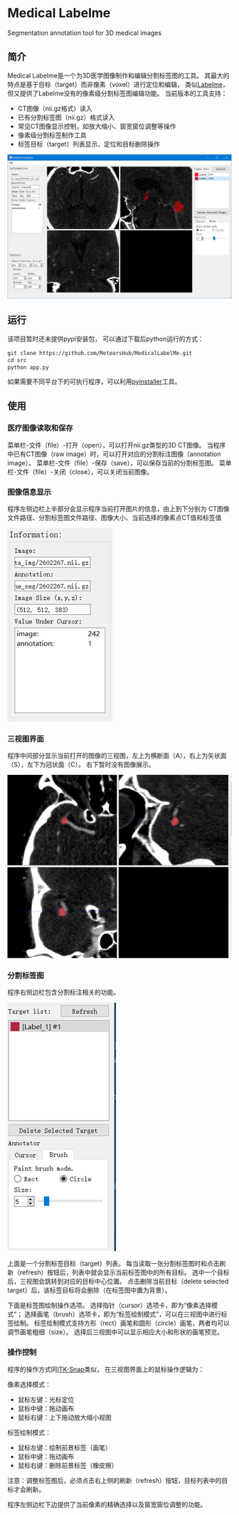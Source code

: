 # Medical Labelme

Segmentation annotation tool for 3D medical images

## 简介

Medical Labelme是一个为3D医学图像制作和编辑分割标签图的工具。
其最大的特点是基于目标（target）而非像素（voxel）进行定位和编辑，
类似[Labelme](https://github.com/wkentaro/labelme)，
但又提供了Labelme没有的像素级分割标签图编辑功能。
当前版本的工具支持：

* CT图像（nii.gz格式）读入
* 已有分割标签图（nii.gz）格式读入
* 常见CT图像显示控制，如放大缩小、窗宽窗位调整等操作
* 像素级分割标签制作工具
* 标签目标（target）列表显示、定位和目标删除操作

![界面](artworks/main_window.png)

## 运行

该项目暂时还未提供pypi安装包，
可以通过下载后python运行的方式：
```commandline
git clone https://github.com/MeteorsHub/MedicalLabelMe.git
cd src
python app.py
```
如果需要不同平台下的可执行程序，可以利用[pyinstaller](https://www.pyinstaller.org)工具。

## 使用

### 医疗图像读取和保存

菜单栏-文件（file）-打开（open），可以打开nii.gz类型的3D CT图像。
当程序中已有CT图像（raw image）时，可以打开对应的分割标注图像（annotation image）。
菜单栏-文件（file）-保存（save），可以保存当前的分割标签图。
菜单栏-文件（file）-关闭（close），可以关闭当前图像。

### 图像信息显示

程序左侧边栏上半部分会显示程序当前打开图片的信息，由上到下分别为
CT图像文件路径、分割标签图文件路径、图像大小、当前选择的像素点CT值和标签值

![图像信息](artworks/information.png)

### 三视图界面

程序中间部分显示当前打开的图像的三视图，左上为横断面（A），右上为矢状面（S），左下为冠状面（C）。
右下暂时没有图像展示。

![](artworks/display.png)

### 分割标签图

程序右侧边栏包含分割标注相关的功能。

![](artworks/annotation.png)

上面是一个分割标签目标（target）列表。
每当读取一张分割标签图时和点击刷新（refresh）按钮后，列表中就会显示当前标签图中的所有目标。
选中一个目标后，三视图会跳转到对应的目标中心位置。
点击删除当前目标（delete selected target）后，该标签目标将会删除（在标签图中置为背景）。

下面是标签图绘制操作选项。
选择指针（cursor）选项卡，即为“像素选择模式”；
选择画笔（brush）选项卡，即为“标签绘制模式”，可以在三视图中进行标签绘制。
标签绘制模式支持方形（rect）画笔和圆形（circle）画笔，两者均可以调节画笔粗细（size）。
选择后三视图中可以显示相应大小和形状的画笔预览。

### 操作控制

程序的操作方式同[ITK-Snap](http://www.itksnap.org/)类似，
在三视图界面上的鼠标操作逻辑为：

像素选择模式：
* 鼠标左键：光标定位
* 鼠标中键：拖动画布
* 鼠标右键：上下拖动放大缩小视图

标签绘制模式：
* 鼠标左键：绘制前景标签（画笔）
* 鼠标中键：拖动画布
* 鼠标右键：删除前景标签（橡皮擦）

注意：调整标签图后，必须点击右上侧的刷新（refresh）按钮，目标列表中的目标才会刷新。

程序左侧边栏下边提供了当前像素的精确选择以及窗宽窗位调整的功能。
